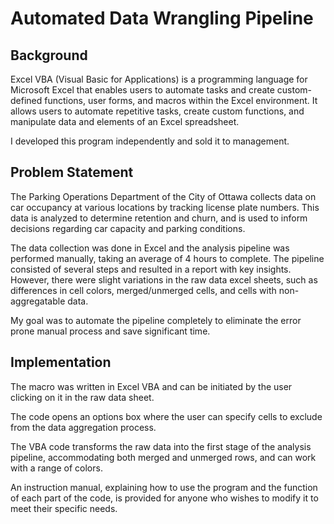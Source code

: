 # Automated Data Wrangling Pipeline

## <span> Background </span>

Excel VBA (Visual Basic for Applications) is a programming language for Microsoft Excel that enables users to automate tasks and create custom-defined functions, user forms, and macros within the Excel environment. It allows users to automate repetitive tasks, create custom functions, and manipulate data and elements of an Excel spreadsheet.

I developed this program independently and sold it to management.

## <span> Problem Statement </span>

The Parking Operations Department of the City of Ottawa collects data on car occupancy at various locations by tracking license plate numbers. This data is analyzed to determine retention and churn, and is used to inform decisions regarding car capacity and parking conditions.

The data collection was done in Excel and the analysis pipeline was performed manually, taking an average of 4 hours to complete. The pipeline consisted of several steps and resulted in a report with key insights. However, there were slight variations in the raw data excel sheets, such as differences in cell colors, merged/unmerged cells, and cells with non-aggregatable data.

My goal was to automate the pipeline completely to eliminate the error prone manual process and save significant time.

## <span> Implementation </span>

The macro was written in Excel VBA and can be initiated by the user clicking on it in the raw data sheet.

The code opens an options box where the user can specify cells to exclude from the data aggregation process.

The VBA code transforms the raw data into the first stage of the analysis pipeline, accommodating both merged and unmerged rows, and can work with a range of colors.

An instruction manual, explaining how to use the program and the function of each part of the code, is provided for anyone who wishes to modify it to meet their specific needs.
